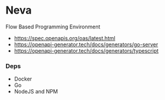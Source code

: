 # Neva

Flow Based Programming Environment

- https://spec.openapis.org/oas/latest.html
- https://openapi-generator.tech/docs/generators/go-server
- https://openapi-generator.tech/docs/generators/typescript

### Deps

- Docker
- Go
- NodeJS and NPM
